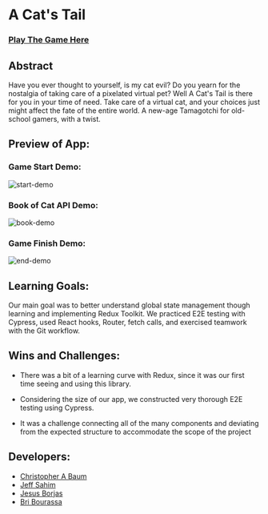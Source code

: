 # A Cat's Tail

### [Play The Game Here](https://a-cats-tail.vercel.app/story)

## Abstract

Have you ever thought to yourself, is my cat evil? Do you yearn for the nostalgia of taking care of a pixelated virtual pet? Well A Cat's Tail is there for you in your time of need. Take care of a virtual cat, and your choices just might affect the fate of the entire world. A new-age Tamagotchi for old-school gamers, with a twist.

## Preview of App:

### Game Start Demo:

![start-demo](https://user-images.githubusercontent.com/24902544/232613001-c3574766-8fde-4d92-9f0e-90808e917086.gif)

### Book of Cat API Demo:

![book-demo](https://user-images.githubusercontent.com/24902544/232613027-7cf0f057-23da-4ea7-9091-77343a5ad67d.gif)

### Game Finish Demo:

![end-demo](https://user-images.githubusercontent.com/24902544/232613044-d679c9e2-ebd0-46e5-8b49-66231bb0bcd6.gif)

## Learning Goals:

Our main goal was to better understand global state management though learning and implementing Redux Toolkit. We practiced E2E testing with Cypress, used React hooks, Router, fetch calls, and exercised teamwork with the Git workflow.

## Wins and Challenges:

- There was a bit of a learning curve with Redux, since it was our first time seeing and using this library. 

- Considering the size of our app, we constructed very thorough E2E testing using Cypress. 

- It was a challenge connecting all of the many components and deviating from the expected structure to accommodate the scope of the project


## Developers:

- [Christopher A Baum](https://github.com/qrispi)
- [Jeff Sahim](https://github.com/jsahim)
- [Jesus Borjas](https://github.com/Jesusborjas006)
- [Bri Bourassa](https://github.com/BriBourassa)
